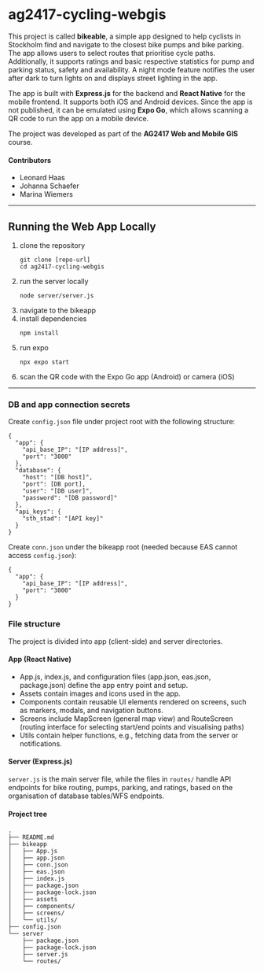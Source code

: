 # ag2417-cycling-webgis

This project is called **bikeable**, a simple app designed to help cyclists in Stockholm find and navigate to the closest bike pumps and bike parking. 
The app allows users to select routes that prioritise cycle paths. 
Additionally, it supports ratings and basic respective statistics for pump and parking status, safety and availability. 
A night mode feature notifies the user after dark to turn lights on and displays street lighting in the app.  

The app is built with **Express.js** for the backend and **React Native** for the mobile frontend. 
It supports both iOS and Android devices. Since the app is not published, it can be emulated using **Expo Go**, 
which allows scanning a QR code to run the app on a mobile device.

The project was developed as part of the **AG2417 Web and Mobile GIS** course.  

#### Contributors
- Leonard Haas
- Johanna Schaefer
- Marina Wiemers  


---

## Running the Web App Locally

1. clone the repository
   ```
   git clone [repo-url]
   cd ag2417-cycling-webgis
   ``` 
2. run the server locally
    ```
    node server/server.js
    ```
3. navigate to the bikeapp
4. install dependencies
    ```
    npm install
    ```
5. run expo 
    ```
    npx expo start
    ```
6. scan the QR code with the Expo Go app (Android) or camera (iOS)


--- 

### DB and app connection secrets
Create `config.json` file under project root with the following structure:
  ```
  {
    "app": {
      "api_base_IP": "[IP address]",
      "port": "3000"
    },
    "database": {
      "host": "[DB host]",
      "port": [DB port],
      "user": "[DB user]",
      "password": "[DB password]"
    },
    "api_keys": {
      "sth_stad": "[API key]"
    }
  }
  ```
  
Create `conn.json` under the bikeapp root (needed because EAS cannot access `config.json`):
```
{
  "app": {
    "api_base_IP": "[IP address]",
    "port": "3000"
  }
}
```


### File structure

The project is divided into app (client-side) and server directories.

#### App (React Native)

- App.js, index.js, and configuration files (app.json, eas.json, package.json) define the app entry point and setup.
- Assets contain images and icons used in the app.
- Components contain reusable UI elements rendered on screens, such as markers, modals, and navigation buttons.
- Screens include MapScreen (general map view) and RouteScreen (routing interface for selecting start/end points and visualising paths)
- Utils contain helper functions, e.g., fetching data from the server or notifications.

#### Server (Express.js)

`server.js` is the main server file, while the files in `routes/` handle API endpoints for bike routing, pumps, parking, and ratings, based on the organisation of database tables/WFS endpoints. 

#### Project tree
```
.
├── README.md
├── bikeapp
│   ├── App.js
│   ├── app.json
│   ├── conn.json
│   ├── eas.json
│   ├── index.js
│   ├── package.json
│   ├── package-lock.json
│   ├── assets
│   ├── components/
│   ├── screens/
│   └── utils/
├── config.json
└── server
    ├── package.json
    ├── package-lock.json
    ├── server.js
    └── routes/
```

